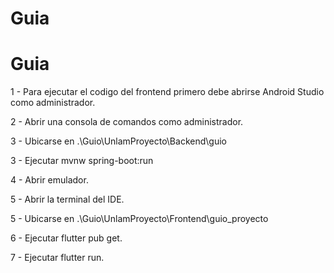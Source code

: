 # Guia

# Guia

1 - Para ejecutar el codigo del frontend primero debe abrirse Android Studio como administrador.

2 - Abrir una consola de comandos como administrador.

3 - Ubicarse en .\Guio\UnlamProyecto\Backend\guio

3 - Ejecutar mvnw spring-boot:run

4 - Abrir emulador.

5 - Abrir la terminal del IDE.

5 - Ubicarse en .\Guio\UnlamProyecto\Frontend\guio_proyecto

6 - Ejecutar flutter pub get.

7 - Ejecutar flutter run.